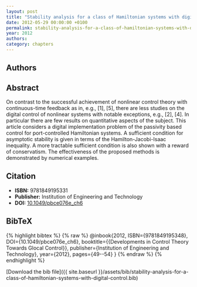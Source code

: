 ```yaml
---
layout: post
title: "Stability analysis for a class of Hamiltonian systems with digital control"
date: 2012-05-29 00:00:00 +0100
permalink: stability-analysis-for-a-class-of-hamiltonian-systems-with-digital-control
year: 2012
authors: 
category: chapters
---
```

 
## Authors

 
## Abstract
On contrast to the successful achievement of nonlinear control theory with continuous-time feedback as in, e.g., [1], [5], there are less studies on the digital control of nonlinear systems with notable exceptions, e.g., [2], [4]. In particular there are few results on quantitative aspects of the subject. This article considers a digital implementation problem of the passivity based control for port-controlled Hamiltonian systems. A sufficient condition for asymptotic stability is given in terms of the Hamilton-Jacobi-Isaac inequality. A more tractable sufficient condition is also shown with a reward of conservatism. The effectiveness of the proposed methods is demonstrated by numerical examples.
 
## Citation
- **ISBN:** 9781849195331
- **Publisher:** Institution of Engineering and Technology
- **DOI:** [10.1049/pbce076e_ch6](https://doi.org/10.1049/pbce076e_ch6)
 
## BibTeX
{% highlight bibtex %}
{% raw %}
@inbook{2012, ISBN={9781849195348},
  DOI={10.1049/pbce076e_ch6},
  booktitle={{Developments in Control Theory Towards Glocal Control}},
  publisher={Institution of Engineering and Technology},
  year={2012},
  pages={49--54}
}
{% endraw %}
{% endhighlight %}
 
[Download the bib file]({{ site.baseurl }}/assets/bib/stability-analysis-for-a-class-of-hamiltonian-systems-with-digital-control.bib)
 

